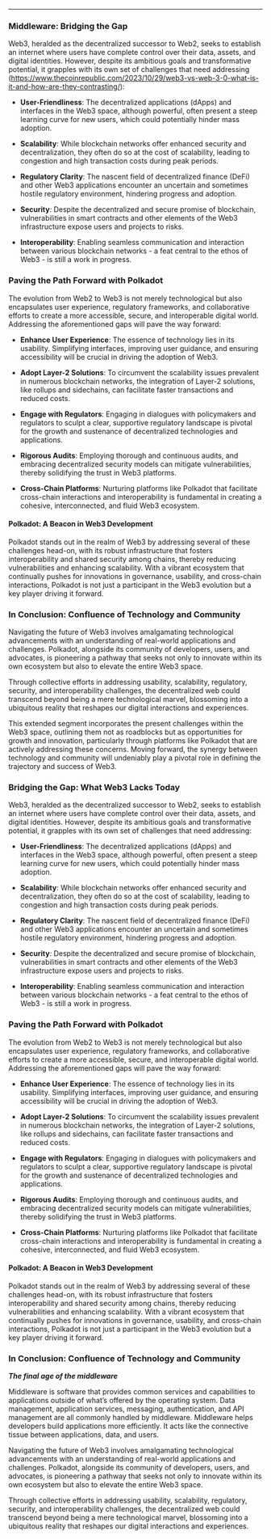 ---

### Middleware: Bridging the Gap

Web3, heralded as the decentralized successor to Web2, seeks to establish an internet where users have complete control over their data, assets, and digital identities. However, despite its ambitious goals and transformative potential, it grapples with its own set of challenges that need addressing (https://www.thecoinrepublic.com/2023/10/29/web3-vs-web-3-0-what-is-it-and-how-are-they-contrasting/):

- **User-Friendliness**: The decentralized applications (dApps) and interfaces in the Web3 space, although powerful, often present a steep learning curve for new users, which could potentially hinder mass adoption.

- **Scalability**: While blockchain networks offer enhanced security and decentralization, they often do so at the cost of scalability, leading to congestion and high transaction costs during peak periods.

- **Regulatory Clarity**: The nascent field of decentralized finance (DeFi) and other Web3 applications encounter an uncertain and sometimes hostile regulatory environment, hindering progress and adoption.

- **Security**: Despite the decentralized and secure promise of blockchain, vulnerabilities in smart contracts and other elements of the Web3 infrastructure expose users and projects to risks.

- **Interoperability**: Enabling seamless communication and interaction between various blockchain networks - a feat central to the ethos of Web3 - is still a work in progress.

### Paving the Path Forward with Polkadot

The evolution from Web2 to Web3 is not merely technological but also encapsulates user experience, regulatory frameworks, and collaborative efforts to create a more accessible, secure, and interoperable digital world. Addressing the aforementioned gaps will pave the way forward:

- **Enhance User Experience**: The essence of technology lies in its usability. Simplifying interfaces, improving user guidance, and ensuring accessibility will be crucial in driving the adoption of Web3.

- **Adopt Layer-2 Solutions**: To circumvent the scalability issues prevalent in numerous blockchain networks, the integration of Layer-2 solutions, like rollups and sidechains, can facilitate faster transactions and reduced costs.

- **Engage with Regulators**: Engaging in dialogues with policymakers and regulators to sculpt a clear, supportive regulatory landscape is pivotal for the growth and sustenance of decentralized technologies and applications.

- **Rigorous Audits**: Employing thorough and continuous audits, and embracing decentralized security models can mitigate vulnerabilities, thereby solidifying the trust in Web3 platforms.

- **Cross-Chain Platforms**: Nurturing platforms like Polkadot that facilitate cross-chain interactions and interoperability is fundamental in creating a cohesive, interconnected, and fluid Web3 ecosystem.

#### Polkadot: A Beacon in Web3 Development

Polkadot stands out in the realm of Web3 by addressing several of these challenges head-on, with its robust infrastructure that fosters interoperability and shared security among chains, thereby reducing vulnerabilities and enhancing scalability. With a vibrant ecosystem that continually pushes for innovations in governance, usability, and cross-chain interactions, Polkadot is not just a participant in the Web3 evolution but a key player driving it forward.

### In Conclusion: Confluence of Technology and Community

Navigating the future of Web3 involves amalgamating technological advancements with an understanding of real-world applications and challenges. Polkadot, alongside its community of developers, users, and advocates, is pioneering a pathway that seeks not only to innovate within its own ecosystem but also to elevate the entire Web3 space.

Through collective efforts in addressing usability, scalability, regulatory, security, and interoperability challenges, the decentralized web could transcend beyond being a mere technological marvel, blossoming into a ubiquitous reality that reshapes our digital interactions and experiences.



This extended segment incorporates the present challenges within the Web3 space, outlining them not as roadblocks but as opportunities for growth and innovation, particularly through platforms like Polkadot that are actively addressing these concerns. Moving forward, the synergy between technology and community will undeniably play a pivotal role in defining the trajectory and success of Web3.




### Bridging the Gap: What Web3 Lacks Today

Web3, heralded as the decentralized successor to Web2, seeks to establish an internet where users have complete control over their data, assets, and digital identities. However, despite its ambitious goals and transformative potential, it grapples with its own set of challenges that need addressing:

- **User-Friendliness**: The decentralized applications (dApps) and interfaces in the Web3 space, although powerful, often present a steep learning curve for new users, which could potentially hinder mass adoption.

- **Scalability**: While blockchain networks offer enhanced security and decentralization, they often do so at the cost of scalability, leading to congestion and high transaction costs during peak periods.

- **Regulatory Clarity**: The nascent field of decentralized finance (DeFi) and other Web3 applications encounter an uncertain and sometimes hostile regulatory environment, hindering progress and adoption.

- **Security**: Despite the decentralized and secure promise of blockchain, vulnerabilities in smart contracts and other elements of the Web3 infrastructure expose users and projects to risks.

- **Interoperability**: Enabling seamless communication and interaction between various blockchain networks - a feat central to the ethos of Web3 - is still a work in progress.

### Paving the Path Forward with Polkadot

The evolution from Web2 to Web3 is not merely technological but also encapsulates user experience, regulatory frameworks, and collaborative efforts to create a more accessible, secure, and interoperable digital world. Addressing the aforementioned gaps will pave the way forward:

- **Enhance User Experience**: The essence of technology lies in its usability. Simplifying interfaces, improving user guidance, and ensuring accessibility will be crucial in driving the adoption of Web3.

- **Adopt Layer-2 Solutions**: To circumvent the scalability issues prevalent in numerous blockchain networks, the integration of Layer-2 solutions, like rollups and sidechains, can facilitate faster transactions and reduced costs.

- **Engage with Regulators**: Engaging in dialogues with policymakers and regulators to sculpt a clear, supportive regulatory landscape is pivotal for the growth and sustenance of decentralized technologies and applications.

- **Rigorous Audits**: Employing thorough and continuous audits, and embracing decentralized security models can mitigate vulnerabilities, thereby solidifying the trust in Web3 platforms.

- **Cross-Chain Platforms**: Nurturing platforms like Polkadot that facilitate cross-chain interactions and interoperability is fundamental in creating a cohesive, interconnected, and fluid Web3 ecosystem.

#### Polkadot: A Beacon in Web3 Development

Polkadot stands out in the realm of Web3 by addressing several of these challenges head-on, with its robust infrastructure that fosters interoperability and shared security among chains, thereby reducing vulnerabilities and enhancing scalability. With a vibrant ecosystem that continually pushes for innovations in governance, usability, and cross-chain interactions, Polkadot is not just a participant in the Web3 evolution but a key player driving it forward.

### In Conclusion: Confluence of Technology and Community

***The final age of the middleware***

Middleware is software that provides common services and capabilities to applications outside of what’s offered by the operating system. Data management, application services, messaging, authentication, and API management are all commonly handled by middleware. Middleware helps developers build applications more efficiently. It acts like the connective tissue between applications, data, and users.



Navigating the future of Web3 involves amalgamating technological advancements with an understanding of real-world applications and challenges. Polkadot, alongside its community of developers, users, and advocates, is pioneering a pathway that seeks not only to innovate within its own ecosystem but also to elevate the entire Web3 space.

Through collective efforts in addressing usability, scalability, regulatory, security, and interoperability challenges, the decentralized web could transcend beyond being a mere technological marvel, blossoming into a ubiquitous reality that reshapes our digital interactions and experiences.
